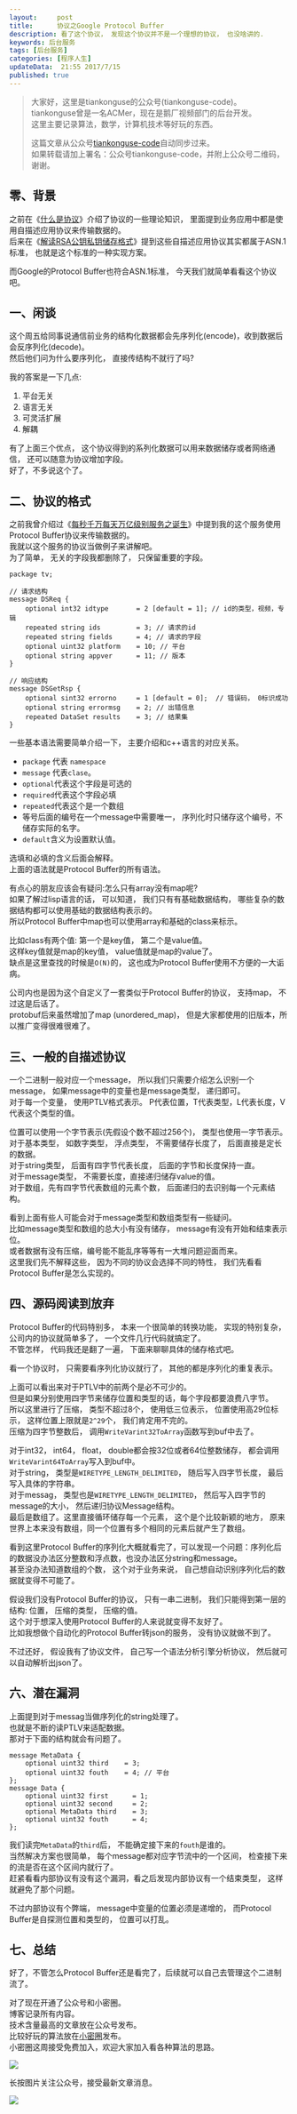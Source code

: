 ```yaml
---  
layout:     post  
title:      协议之Google Protocol Buffer
description: 看了这个协议， 发现这个协议并不是一个理想的协议， 也没啥讲的.  
keywords: 后台服务  
tags: [后台服务]  
categories: [程序人生]  
updateData:  21:55 2017/7/15
published: true  
---  
```

  
  
>   
> 大家好，这里是tiankonguse的公众号(tiankonguse-code)。    
> tiankonguse曾是一名ACMer，现在是鹅厂视频部门的后台开发。    
> 这里主要记录算法，数学，计算机技术等好玩的东西。   
>      
> 这篇文章从公众号[tiankonguse-code](http://mp.weixin.qq.com/s/vN7Ubq5tMYw9_Yv0fj6-8w)自动同步过来。    
> 如果转载请加上署名：公众号tiankonguse-code，并附上公众号二维码，谢谢。    
>    
  
  
## 零、背景

之前在《[什么是协议](https://mp.weixin.qq.com/s/kjuZuB6l80e49rP_cJEr_g)》介绍了协议的一些理论知识， 里面提到业务应用中都是使用自描述应用协议来传输数据的。   
后来在《[解读RSA公钥私钥储存格式](http://mp.weixin.qq.com/s/GL8KS7KO7YifXjtd6G9XwQ)》提到这些自描述应用协议其实都属于ASN.1标准， 也就是这个标准的一种实现方案。   


而Google的Protocol Buffer也符合ASN.1标准， 今天我们就简单看看这个协议吧。  


## 一、闲谈

这个周五给同事说通信前业务的结构化数据都会先序列化(encode)，收到数据后会反序列化(decode)。  
然后他们问为什么要序列化， 直接传结构不就行了吗?   

我的答案是一下几点:  

1. 平台无关  
2. 语言无关   
3. 可灵活扩展   
4. 解耦  


有了上面三个优点， 这个协议得到的系列化数据可以用来数据储存或者网络通信， 还可以随意为协议增加字段。  
好了，不多说这个了。   


## 二、协议的格式

之前我曾介绍过《[每秒千万每天万亿级别服务之诞生](http://mp.weixin.qq.com/s/6taVob0DFx7K5QK-l4nmxQ)》中提到我的这个服务使用Protocol Buffer协议来传输数据的。  
我就以这个服务的协议当做例子来讲解吧。  
为了简单， 无关的字段我都删除了， 只保留重要的字段。  


```
package tv;

// 请求结构
message DSReq {
    optional int32 idtype       = 2 [default = 1]; // id的类型，视频，专辑
    repeated string ids         = 3; // 请求的id
    repeated string fields      = 4; // 请求的字段
    optional uint32 platform    = 10; // 平台
    optional string appver      = 11; // 版本
}

// 响应结构
message DSGetRsp {
    optional sint32 errorno     = 1 [default = 0];  // 错误码， 0标识成功
    optional string errormsg    = 2; // 出错信息
    repeated DataSet results    = 3; // 结果集
}
```


一些基本语法需要简单介绍一下， 主要介绍和c++语言的对应关系。  


* `package` 代表 `namespace`    
* `message` 代表`clase`。    
* `optional`代表这个字段是可选的    
* `required`代表这个字段必填    
* `repeated`代表这个是一个数组   
* 等号后面的编号在一个message中需要唯一， 序列化时只储存这个编号，不储存实际的名字。  
* `default`含义为设置默认值。  


选填和必填的含义后面会解释。  
上面的语法就是Protocol Buffer的所有语法。  


有点心的朋友应该会有疑问:怎么只有array没有map呢?  
如果了解过lisp语言的话， 可以知道， 我们只有有基础数据结构， 哪些复杂的数据结构都可以使用基础的数据结构表示的。  
所以Protocol Buffer中map也可以使用array和基础的class来标示。  


比如class有两个值: 第一个是key值， 第二个是value值。  
这样key值就是map的key值， value值就是map的value了。  
缺点是这里查找的时候是`O(N)`的， 这也成为Protocol Buffer使用不方便的一大诟病。  


公司内也是因为这个自定义了一套类似于Protocol Buffer的协议， 支持map， 不过这是后话了。  
protobuf后来虽然增加了map (unordered_map)， 但是大家都使用的旧版本，所以推广变得很难很难了。  


## 三、一般的自描述协议

一个二进制一般对应一个message， 所以我们只需要介绍怎么识别一个message， 如果message中的变量也是message类型， 递归即可。  
对于每一个变量， 使用PTLV格式表示。 P代表位置，T代表类型，L代表长度，V代表这个类型的值。  


位置可以使用一个字节表示(先假设个数不超过256个)， 类型也使用一字节表示。  
对于基本类型， 如数字类型， 浮点类型， 不需要储存长度了， 后面直接是定长的数据。  
对于string类型， 后面有四字节代表长度， 后面的字节和长度保持一直。  
对于message类型， 不需要长度，直接递归储存value的值。  
对于数组，先有四字节代表数组的元素个数， 后面递归的去识别每一个元素结构。  


看到上面有些人可能会对于message类型和数组类型有一些疑问。  
比如message类型和数组的总大小有没有储存， message有没有开始和结束表示位。  
或者数据有没有压缩，编号能不能乱序等等有一大堆问题迎面而来。  
这里我们先不解释这些， 因为不同的协议会选择不同的特性， 我们先看看Protocol Buffer是怎么实现的。  



## 四、源码阅读到放弃

Protocol Buffer的代码特别多， 本来一个很简单的转换功能， 实现的特别复杂， 公司内的协议就简单多了， 一个文件几行代码就搞定了。  
不管怎样， 代码我还是翻了一遍， 下面来聊聊具体的储存格式吧。  


看一个协议时， 只需要看序列化协议就行了， 其他的都是序列化的重复表示。  



上面可以看出来对于PTLV中的前两个是必不可少的。  
但是如果分别使用四字节来储存位置和类型的话，每个字段都要浪费八字节。  
所以这里进行了压缩， 类型不超过8个， 使用低三位表示， 位置使用高29位标示， 这样位置上限就是`2^29`个， 我们肯定用不完的。  
压缩为四字节整数后， 调用`WriteVarint32ToArray`函数写到buf中去了。  


对于int32， int64， float， double都会按32位或者64位整数储存， 都会调用`WriteVarint64ToArray`写入到buf中。  
对于string， 类型是`WIRETYPE_LENGTH_DELIMITED`， 随后写入四字节长度， 最后写入具体的字符串。  
对于messag， 类型也是`WIRETYPE_LENGTH_DELIMITED`， 然后写入四字节的message的大小， 然后递归协议Message结构。  
最后是数组了。这里直接循环储存每一个元素， 这个是个比较新颖的地方， 原来世界上本来没有数组，同一个位置有多个相同的元素后就产生了数组。  


看到这里Protocol Buffer的序列化大概就看完了，可以发现一个问题：序列化后的数据没办法区分整数和浮点数，也没办法区分string和message。  
甚至没办法知道数组的个数， 这个对于业务来说， 自己想自动识别序列化后的数据就变得不可能了。  


假设我们没有Protocol Buffer的协议， 只有一串二进制， 我们只能得到第一层的结构: 位置， 压缩的类型， 压缩的值。  
这个对于想深入使用Protocol Buffer的人来说就变得不友好了。  
比如我想做个自动化的Protocol Buffer转json的服务， 没有协议就做不到了。  


不过还好， 假设我有了协议文件， 自己写一个语法分析引擎分析协议， 然后就可以自动解析出json了。  


## 六、潜在漏洞

上面提到对于messag当做序列化的string处理了。  
也就是不断的读PTLV来适配数据。  
那对于下面的结构就会有问题了。  


```
message MetaData {
    optional uint32 third    = 3; 
    optional uint32 fouth    = 4; // 平台
};
message Data {
    optional uint32 first      = 1;
    optional uint32 second     = 2;
    optional MetaData third    = 3;
    optional uint32 fouth      = 4;
};
```

我们读完`MetaData`的`third`后， 不能确定接下来的`fouth`是谁的。  
当然解决方案也很简单， 每个message都对应字节流中的一个区间， 检查接下来的流是否在这个区间内就行了。  
赶紧看看内部协议有没有这个漏洞，看之后发现内部协议有一个结束类型， 这样就避免了那个问题。  

不过内部协议有个弊端， message中变量的位置必须是递增的， 而Protocol Buffer是自探测位置和类型的， 位置可以打乱。  


## 七、总结


好了，不管怎么Protocol Buffer还是看完了，后续就可以自己去管理这个二进制流了。  



对了现在开通了公众号和小密圈。  
博客记录所有内容。  
技术含量最高的文章放在公众号发布。  
比较好玩的算法放在[小密圈](https://wx.xiaomiquan.com/mweb/views/joingroup/join_group.html?group_id=281548515451&secret=r0krqw9fw0at24vxjxo1uo4k0h4lfe47&extra=d67ce0c25ec91252b3af846a10154c9e9d4cb50c763fee178acd68cd2c2e09ee)发布。  
小密圈这周接受免费加入，欢迎大家加入看各种算法的思路。  

![](http://res.tiankonguse.com/images/suanfa_xiaomiquan.jpg)  
  
  
长按图片关注公众号，接受最新文章消息。   
  
![](http://res.tiankonguse.com/images/weixin-50cm.jpg)  
  
  
  